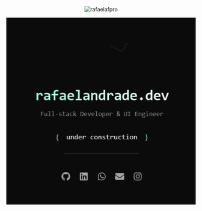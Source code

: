<p align="center"> <img src="https://komarev.com/ghpvc/?username=rafaelafpro&label=Profile%20views&color=0e75b6&style=flat" alt="rafaelafpro" /> </p>

[![Demonstração](portfolio.gif)](https://rafaelandrade.dev)

